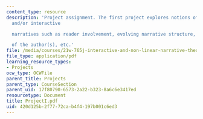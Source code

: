 ```yaml
---
content_type: resource
description: 'Project assignment. The first project explores notions of non-/multi-linear
  and/or interactive

  narratives such as reader involvement, evolving narrative structure, role

  of the author(s), etc.'
file: /media/courses/21w-765j-interactive-and-non-linear-narrative-theory-and-practice-spring-2004/420d125b2f7772cab4f4197b001c6ed3_ProjectI.pdf
file_type: application/pdf
learning_resource_types:
- Projects
ocw_type: OCWFile
parent_title: Projects
parent_type: CourseSection
parent_uid: 17f80790-6573-2a22-b323-8a6c6e3417ed
resourcetype: Document
title: ProjectI.pdf
uid: 420d125b-2f77-72ca-b4f4-197b001c6ed3
---
```

